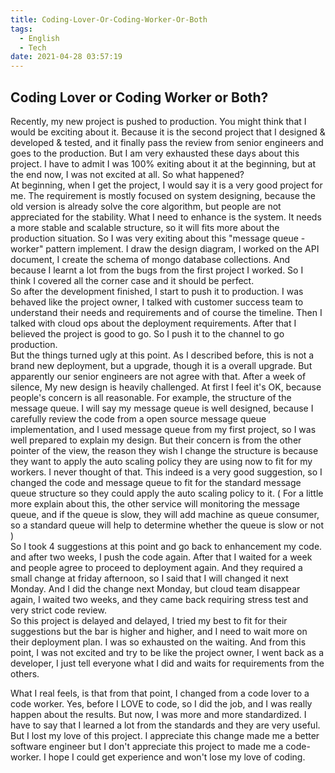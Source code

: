 ```yaml
---
title: Coding-Lover-Or-Coding-Worker-Or-Both
tags:
  - English
  - Tech
date: 2021-04-28 03:57:19
---
```



## Coding Lover or Coding Worker or Both?

Recently, my new project is pushed to production. You might think that I would be exciting about it. Because it is the second project that I designed & developed & tested, and it finally pass the review from senior engineers and goes to the production. But I am very exhausted these days about this project. I have to admit I was 100% exiting about it at the beginning, but at the end now, I was not excited at all. So what happened?     
At beginning, when I get the project, I would say it is a very good project for me. The requirement is mostly focused on system designing, because the old version is already solve the core algorithm, but people are not appreciated for the stability. What I need to enhance is the system. It needs a more stable and scalable structure, so it will fits more about the production situation. So I was very exiting about this "message queue - worker" pattern implement. I draw the design diagram, I worked on the API document, I create the schema of mongo database collections. And because I learnt a lot from the bugs from the first project I worked. So I think I covered all the corner case and it should be perfect.  
So after the development finished, I start to push it to production. I was behaved like the project owner, I talked with customer success team to understand their needs and requirements and of course the timeline. Then I talked with cloud ops about the deployment requirements. After that I believed the project is good to go. So I push it to the channel to go production.  
But the things turned ugly at this point. As I described before, this is not a brand new deployment, but a upgrade, though it is a overall upgrade. But apparently our senior engineers are not agree with that. After a week of silence, My new design is heavily challenged. At first I feel it's OK, because people's concern is all reasonable. For example, the structure of the message queue. I will say my message queue is well designed, because I carefully review the code from a open source message queue implementation, and I used message queue from my first project, so I was well prepared to explain my design. But their concern is from the other pointer of the view, the reason they wish I change the structure is because they want to apply the auto scaling policy they are using now to fit for my workers. I never thought of that. This indeed is a very good suggestion, so I changed the code and message queue to fit for the standard message queue structure so they could apply the auto scaling policy to it. ( For a little more explain about this, the other service will monitoring the message queue, and if the queue is slow, they will add machine as queue consumer, so a standard queue will help to determine whether the queue is slow or not )  
So I took 4 suggestions at this point and go back to enhancement my code. and after two weeks, I push the code again. After that I waited for a week and people agree to proceed to deployment again. And they required a small change at friday afternoon, so I said that I will changed it next Monday. And I did the change next Monday, but cloud team disappear again, I waited two weeks, and they came back requiring stress test and very strict code review.  
So this project is delayed and delayed, I tried my best to fit for their suggestions but the bar is higher and higher, and I need to wait more on their deployment plan. I was so exhausted on the waiting. And from this point, I was not excited and try to be like the project owner, I went back as a developer, I just tell everyone what I did and waits for requirements from the others.  

What I real feels, is that from that point, I changed from a code lover to a code worker. Yes, before I LOVE to code, so I did the job, and I was really happen about the results. But now, I was more and more standardized. I have to say that I learned a lot from the standards and they are very useful. But I lost my love of this project. I appreciate this change made me a better software engineer but I don't appreciate this project to made me a code-worker. I hope I could get experience and won't lose my love of coding.    